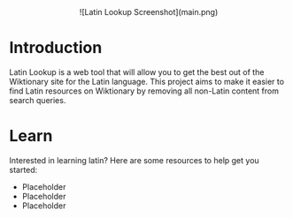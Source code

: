 <div align="center">
![Latin Lookup Screenshot](main.png)
</div>

# Introduction
Latin Lookup is a web tool that will allow you to get the best out of the Wiktionary site for the Latin language. This project aims to make it easier to find Latin resources on Wiktionary by removing all non-Latin content from search queries.

# Learn
Interested in learning latin? Here are some resources to help get you started:
- Placeholder
- Placeholder
- Placeholder
